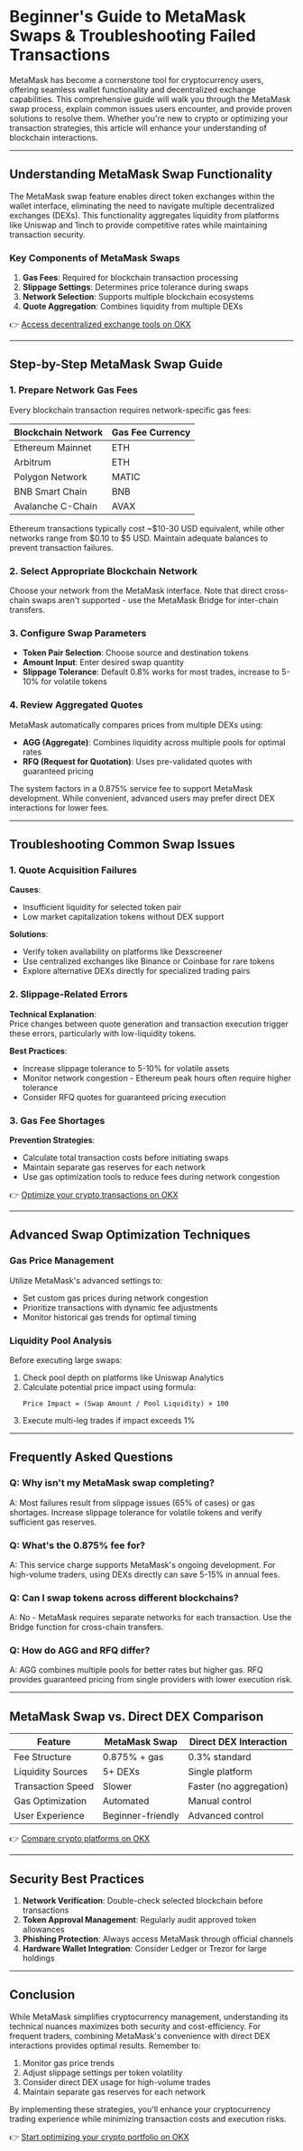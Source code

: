 # Beginner's Guide to MetaMask Swaps & Troubleshooting Failed Transactions  

MetaMask has become a cornerstone tool for cryptocurrency users, offering seamless wallet functionality and decentralized exchange capabilities. This comprehensive guide will walk you through the MetaMask swap process, explain common issues users encounter, and provide proven solutions to resolve them. Whether you're new to crypto or optimizing your transaction strategies, this article will enhance your understanding of blockchain interactions.  

---

## Understanding MetaMask Swap Functionality  

The MetaMask swap feature enables direct token exchanges within the wallet interface, eliminating the need to navigate multiple decentralized exchanges (DEXs). This functionality aggregates liquidity from platforms like Uniswap and 1inch to provide competitive rates while maintaining transaction security.  

### Key Components of MetaMask Swaps  
1. **Gas Fees**: Required for blockchain transaction processing  
2. **Slippage Settings**: Determines price tolerance during swaps  
3. **Network Selection**: Supports multiple blockchain ecosystems  
4. **Quote Aggregation**: Combines liquidity from multiple DEXs  

👉 [Access decentralized exchange tools on OKX](https://bit.ly/okx-bonus)  

---

## Step-by-Step MetaMask Swap Guide  

### 1. Prepare Network Gas Fees  
Every blockchain transaction requires network-specific gas fees:  

| Blockchain Network | Gas Fee Currency |  
|--------------------|------------------|  
| Ethereum Mainnet   | ETH              |  
| Arbitrum           | ETH              |  
| Polygon Network    | MATIC            |  
| BNB Smart Chain    | BNB              |  
| Avalanche C-Chain  | AVAX             |  

Ethereum transactions typically cost ~$10-30 USD equivalent, while other networks range from $0.10 to $5 USD. Maintain adequate balances to prevent transaction failures.  

### 2. Select Appropriate Blockchain Network  
Choose your network from the MetaMask interface. Note that direct cross-chain swaps aren't supported - use the MetaMask Bridge for inter-chain transfers.  

### 3. Configure Swap Parameters  
- **Token Pair Selection**: Choose source and destination tokens  
- **Amount Input**: Enter desired swap quantity  
- **Slippage Tolerance**: Default 0.8% works for most trades, increase to 5-10% for volatile tokens  

### 4. Review Aggregated Quotes  
MetaMask automatically compares prices from multiple DEXs using:  
- **AGG (Aggregate)**: Combines liquidity across multiple pools for optimal rates  
- **RFQ (Request for Quotation)**: Uses pre-validated quotes with guaranteed pricing  

The system factors in a 0.875% service fee to support MetaMask development. While convenient, advanced users may prefer direct DEX interactions for lower fees.  

---

## Troubleshooting Common Swap Issues  

### 1. Quote Acquisition Failures  
**Causes**:  
- Insufficient liquidity for selected token pair  
- Low market capitalization tokens without DEX support  

**Solutions**:  
- Verify token availability on platforms like Dexscreener  
- Use centralized exchanges like Binance or Coinbase for rare tokens  
- Explore alternative DEXs directly for specialized trading pairs  

### 2. Slippage-Related Errors  
**Technical Explanation**:  
Price changes between quote generation and transaction execution trigger these errors, particularly with low-liquidity tokens.  

**Best Practices**:  
- Increase slippage tolerance to 5-10% for volatile assets  
- Monitor network congestion - Ethereum peak hours often require higher tolerance  
- Consider RFQ quotes for guaranteed pricing execution  

### 3. Gas Fee Shortages  
**Prevention Strategies**:  
- Calculate total transaction costs before initiating swaps  
- Maintain separate gas reserves for each network  
- Use gas optimization tools to reduce fees during network congestion  

👉 [Optimize your crypto transactions on OKX](https://bit.ly/okx-bonus)  

---

## Advanced Swap Optimization Techniques  

### Gas Price Management  
Utilize MetaMask's advanced settings to:  
- Set custom gas prices during network congestion  
- Prioritize transactions with dynamic fee adjustments  
- Monitor historical gas trends for optimal timing  

### Liquidity Pool Analysis  
Before executing large swaps:  
1. Check pool depth on platforms like Uniswap Analytics  
2. Calculate potential price impact using formula:  
   ```
   Price Impact = (Swap Amount / Pool Liquidity) × 100
   ```
3. Execute multi-leg trades if impact exceeds 1%  

---

## Frequently Asked Questions  

### Q: Why isn't my MetaMask swap completing?  
A: Most failures result from slippage issues (65% of cases) or gas shortages. Increase slippage tolerance for volatile tokens and verify sufficient gas reserves.  

### Q: What's the 0.875% fee for?  
A: This service charge supports MetaMask's ongoing development. For high-volume traders, using DEXs directly can save 5-15% in annual fees.  

### Q: Can I swap tokens across different blockchains?  
A: No - MetaMask requires separate networks for each transaction. Use the Bridge function for cross-chain transfers.  

### Q: How do AGG and RFQ differ?  
A: AGG combines multiple pools for better rates but higher gas. RFQ provides guaranteed pricing from single providers with lower execution risk.  

---

## MetaMask Swap vs. Direct DEX Comparison  

| Feature                | MetaMask Swap | Direct DEX Interaction |  
|------------------------|---------------|------------------------|  
| Fee Structure          | 0.875% + gas  | 0.3% standard            |  
| Liquidity Sources      | 5+ DEXs       | Single platform          |  
| Transaction Speed      | Slower        | Faster (no aggregation)  |  
| Gas Optimization       | Automated     | Manual control           |  
| User Experience        | Beginner-friendly | Advanced control    |  

👉 [Compare crypto platforms on OKX](https://bit.ly/okx-bonus)  

---

## Security Best Practices  

1. **Network Verification**: Double-check selected blockchain before transactions  
2. **Token Approval Management**: Regularly audit approved token allowances  
3. **Phishing Protection**: Always access MetaMask through official channels  
4. **Hardware Wallet Integration**: Consider Ledger or Trezor for large holdings  

---

## Conclusion  

While MetaMask simplifies cryptocurrency management, understanding its technical nuances maximizes both security and cost-efficiency. For frequent traders, combining MetaMask's convenience with direct DEX interactions provides optimal results. Remember to:  
1. Monitor gas price trends  
2. Adjust slippage settings per token volatility  
3. Consider direct DEX usage for high-volume trades  
4. Maintain separate gas reserves for each network  

By implementing these strategies, you'll enhance your cryptocurrency trading experience while minimizing transaction costs and execution risks.  

👉 [Start optimizing your crypto portfolio on OKX](https://bit.ly/okx-bonus)